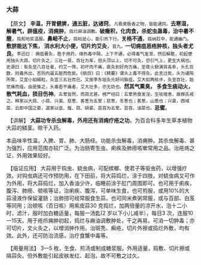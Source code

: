 ### 大蒜

​      【原文】   **辛温，开胃健脾，通五脏，达诸窍**。<small>凡极臭极香之物，皆能通窍。</small>**去寒湿，解暑气，辟瘟疫，消痈肿**。<small>捣烂麻油调敷。</small>**破癥积，化肉食，杀蛇虫蛊毒，治中暑不醒**，<small>捣和地浆温服。</small>**鼻衄不止**，<small>捣帖足心，能引热下行。</small>**关格不通**，<small>捣纳肛中，能通幽门。</small>**敷脐能达下焦， 消水利大小便，切片灼艾灸**，<small>音九。</small>**一切痈疽恶疮肿核，独头者尤良**。<small>李迅曰： 痈疽著灸，胜于用药，缘热毒中隔，上下不通，必得毒气发泄，然后解散，初起便用独头大蒜，切片灸之，三壮一易，百壮为率，但头顶以上，切不可灸，恐引气上，更生大祸也。史源曰：有灸至八百壮者，约艾一筛，初坏肉不痛，直灸到好肉方痛，至夜火焮满背高阜，头孔百数，则毒外出，否则内逼五脏而危矣。《纲目》曰：《精要》谓头上毒不得灸。此言过矣，头为诸阳所聚，艾宜小如椒粒，灸宜三五壮而已。又按李东垣灸元好问脑疽，艾大如两核许，灸至百壮，始觉痛而痊。由是推之，头毒若不痛者，艾大壮多，亦无妨也。</small>**然其气熏臭， 多食生痰动火，散气耗血，损目伤神**。<small>五荤皆然，而蒜尤甚。楞严经曰：五荤熟食发淫，生啖增恚，故释氏戒之。释家以大蒜、小蒜、兴渠、慈葱、茖葱为五荤；慈葱，冬葱也；茖葱，山葱也；兴渠，西域菜，云即中国之荽，道家以韭、薤、蒜、胡荽、芸苔为五荤。芸苔，油菜也。</small>**忌蜜**。

​     【讲解】 **大蒜功专杀虫解毒，外用还有消痈疗疮之功**。为百合科多年生草本植物大蒜的鳞茎。晾干入药。

​      本品味辛性温，入脾、胃、肺、大肠经。功能杀虫解毒，消痈肿。其杀虫解毒、甚为强烈，应用范围亦较广泛。为治肠寄生虫、痢疾及肺痨咳嗽常用之品。治疮疡之证，外用效果较好。

​      【临证应用】 大蒜用于钩虫、蛲虫病，可配槟榔、使君子等驱虫药，以增强疗效。对钩虫病还可作预防用，在下田前，将大蒜捣烂，涂于四肢。对蛲虫病又可作为外用，将大蒜捣烂，加入香油少许，临睡前涂于肛门周围即可。也可用于痢疾，腹泻、肺痨、顿咳等证，治痢疾、腹泻，可单味生食，也可煎服，或用10%的大蒜浸液作保留灌肠；治肺捞可经常服食生蒜，也可同米煮粥常服，或与百部、白芨等同用；治顿咳（百日咳）用紫皮蒜30 克捣烂，加两倍量的凉开水，泡十二小时，滤汁，服时加白糖适量，每服一汤匙(2 岁以下小儿减半），每日3 次，连服10一15天。用于疮疖痈肿初起，捣烂与麻油调敷肿处，干之再易，可消一切肿毒；亦可切片，文火灸之，以增消肿作用。治斑秃、癣疮，切片外擦或捣烂外敷，均有效。此外，还可防治流感，治疗食蟹中毒等。

​       【用量用法】    3一5 枚，生食、煎汤或制成糖浆服。外用适量，捣敷、切片擦或隔蒜灸。但外敷能引起皮肤发红、起泡，故不可敷之过久。
